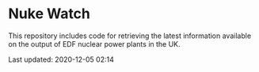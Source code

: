 # Nuke Watch

This repository includes code for retrieving the latest information available on the output of EDF nuclear power plants in the UK.

Last updated: 2020-12-05 02:14